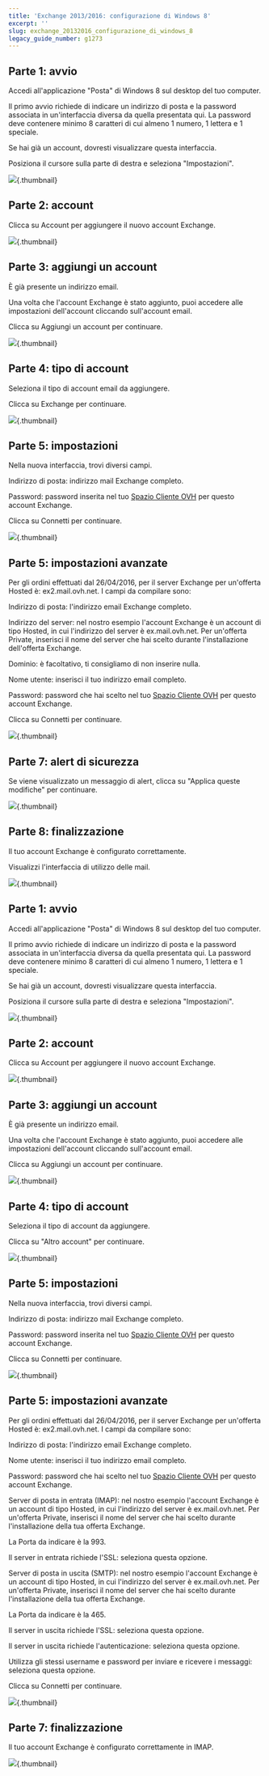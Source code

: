 ```yaml
---
title: 'Exchange 2013/2016: configurazione di Windows 8'
excerpt: ''
slug: exchange_20132016_configurazione_di_windows_8
legacy_guide_number: g1273
---
```



## Parte 1: avvio
Accedi all'applicazione "Posta" di Windows 8 sul desktop del tuo computer.

Il primo avvio richiede di indicare un indirizzo di posta e la password associata in un'interfaccia diversa da quella presentata qui.
La password deve contenere minimo 8 caratteri di cui almeno 1 numero, 1 lettera e 1 speciale.


Se hai già un account, dovresti visualizzare questa interfaccia.

Posiziona il cursore sulla parte di destra e seleziona "Impostazioni".

![](images/img_1107.jpg){.thumbnail}


## Parte 2: account
Clicca su Account per aggiungere il nuovo account Exchange.

![](images/img_1108.jpg){.thumbnail}


## Parte 3: aggiungi un account
È già presente un indirizzo email.

Una volta che l'account Exchange è stato aggiunto, puoi accedere alle impostazioni dell'account cliccando sull'account email.

Clicca su Aggiungi un account per continuare.

![](images/img_1109.jpg){.thumbnail}


## Parte 4: tipo di account
Seleziona il tipo di account email da aggiungere.

Clicca su Exchange per continuare.

![](images/img_1110.jpg){.thumbnail}


## Parte 5: impostazioni
Nella nuova interfaccia, trovi diversi campi.

Indirizzo di posta: indirizzo mail Exchange completo.

Password: password inserita nel tuo [Spazio Cliente OVH](https://www.ovh.com/manager/web/login.html) per questo account Exchange.

Clicca su Connetti per continuare.

![](images/img_1111.jpg){.thumbnail}


## Parte 5: impostazioni avanzate
Per gli ordini effettuati dal 26/04/2016, per il server Exchange per un'offerta Hosted è: ex2.mail.ovh.net.
I campi da compilare sono:

Indirizzo di posta: l'indirizzo email Exchange completo.

Indirizzo del server: nel nostro esempio l'account Exchange è un account di tipo Hosted, in cui l'indirizzo del server è ex.mail.ovh.net.
Per un'offerta Private, inserisci il nome del server che hai scelto durante l'installazione dell'offerta Exchange.

Dominio: è facoltativo, ti consigliamo di non inserire nulla.

Nome utente: inserisci il tuo indirizzo email completo.

Password: password che hai scelto nel tuo [Spazio Cliente OVH](https://www.ovh.com/manager/web/login.html) per questo account Exchange.

Clicca su Connetti per continuare.

![](images/img_1112.jpg){.thumbnail}


## Parte 7: alert di sicurezza
Se viene visualizzato un messaggio di alert, clicca su "Applica queste modifiche" per continuare.

![](images/img_1113.jpg){.thumbnail}


## Parte 8: finalizzazione
Il tuo account Exchange è configurato correttamente. 

Visualizzi l'interfaccia di utilizzo delle mail.

![](images/img_1114.jpg){.thumbnail}


## Parte 1: avvio
Accedi all'applicazione "Posta" di Windows 8 sul desktop del tuo computer.

Il primo avvio richiede di indicare un indirizzo di posta e la password associata in un'interfaccia diversa da quella presentata qui.
La password deve contenere minimo 8 caratteri di cui almeno 1 numero, 1 lettera e 1 speciale.


Se hai già un account, dovresti visualizzare questa interfaccia.

Posiziona il cursore sulla parte di destra e seleziona "Impostazioni".

![](images/img_1115.jpg){.thumbnail}


## Parte 2: account
Clicca su Account per aggiungere il nuovo account Exchange.

![](images/img_1116.jpg){.thumbnail}


## Parte 3: aggiungi un account
È già presente un indirizzo email.

Una volta che l'account Exchange è stato aggiunto, puoi accedere alle impostazioni dell'account cliccando sull'account email.

Clicca su Aggiungi un account per continuare.

![](images/img_1117.jpg){.thumbnail}


## Parte 4: tipo di account
Seleziona il tipo di account da aggiungere.

Clicca su "Altro account" per continuare.

![](images/img_1118.jpg){.thumbnail}


## Parte 5: impostazioni
Nella nuova interfaccia, trovi diversi campi.

Indirizzo di posta: indirizzo mail Exchange completo.

Password: password inserita nel tuo [Spazio Cliente OVH](https://www.ovh.com/manager/web/login.html) per questo account Exchange.

Clicca su Connetti per continuare.

![](images/img_1119.jpg){.thumbnail}


## Parte 5: impostazioni avanzate
Per gli ordini effettuati dal 26/04/2016, per il server Exchange per un'offerta Hosted è: ex2.mail.ovh.net.
I campi da compilare sono:

Indirizzo di posta: l'indirizzo email Exchange completo.

Nome utente: inserisci il tuo indirizzo email completo.


Password: password che hai scelto nel tuo [Spazio Cliente OVH](https://www.ovh.com/manager/web/login.html) per questo account Exchange.

Server di posta in entrata (IMAP):  nel nostro esempio l'account Exchange è un account di tipo Hosted, in cui l'indirizzo del server è ex.mail.ovh.net.
Per un'offerta Private, inserisci il nome del server che hai scelto durante l'installazione della tua offerta Exchange.

La Porta da indicare è la 993.

Il server in entrata richiede l'SSL: seleziona questa opzione.

Server di posta in uscita (SMTP): nel nostro esempio l'account Exchange è un account di tipo Hosted, in cui l'indirizzo del server è ex.mail.ovh.net.
Per un'offerta Private, inserisci il nome del server che hai scelto durante l'installazione della tua offerta Exchange.

La Porta da indicare è la 465.

Il server in uscita richiede l'SSL: seleziona questa opzione.

Il server in uscita richiede l'autenticazione: seleziona questa opzione.

Utilizza gli stessi username e password per inviare e ricevere i messaggi: seleziona questa opzione.


Clicca su Connetti per continuare.

![](images/img_1120.jpg){.thumbnail}


## Parte 7: finalizzazione
Il tuo account Exchange è configurato correttamente in IMAP.

![](images/img_1121.jpg){.thumbnail}

